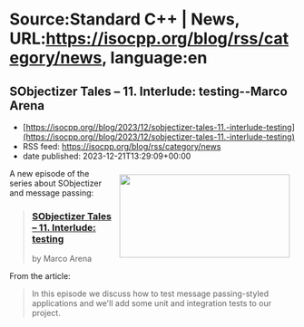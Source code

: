 # Source:Standard C++ | News, URL:https://isocpp.org/blog/rss/category/news, language:en

## SObjectizer Tales – 11. Interlude: testing--Marco Arena
 - [https://isocpp.org//blog/2023/12/sobjectizer-tales-11.-interlude-testing](https://isocpp.org//blog/2023/12/sobjectizer-tales-11.-interlude-testing)
 - RSS feed: https://isocpp.org/blog/rss/category/news
 - date published: 2023-12-21T13:29:09+00:00

<p>
	<img alt="" src="https://marcoarena.files.wordpress.com/2023/10/sobjectizer-tales_11.png" style="width: 300px; margin: 10px; float: right; height: 147px;" />A new episode of the series about SObjectizer and message passing:</p>
<blockquote>
	<h3>
		<a href="https://marcoarena.wordpress.com/2023/12/21/sobjectizer-tales-11/">SObjectizer Tales &ndash; 11. Interlude: testing</a></h3>
	<p>
		by Marco Arena</p>
</blockquote>
<p>
	From the article:</p>
<blockquote>
	<p>
		In this episode we discuss how to test message passing-styled applications and we'll add some unit and integration tests to our project.</p>
</blockquote>


